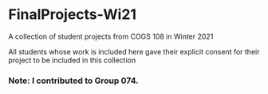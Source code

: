 # FinalProjects-Wi21

A collection of student projects from COGS 108 in Winter 2021

All students whose work is included here gave their explicit consent for their project to be included in this collection

### Note: I contributed to Group 074.
